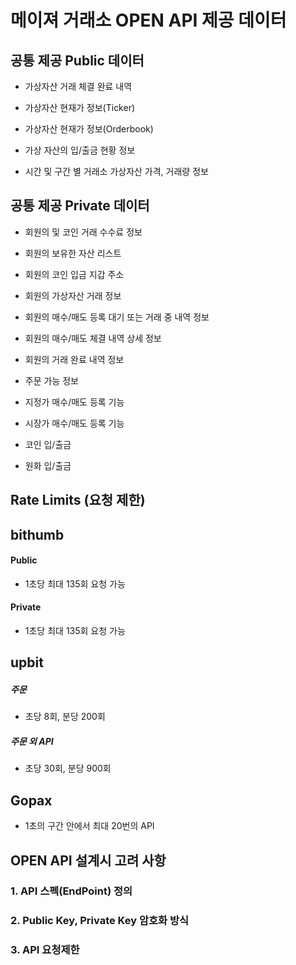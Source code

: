 # 메이져 거래소 OPEN API 제공 데이터



## 공통 제공 Public 데이터

- 가상자산 거래 체결 완료 내역

- 가상자산 현재가 정보(Ticker)

- 가상자산 현재가 정보(Orderbook)

- 가상 자산의 입/출금 현황 정보

- 시간 및 구간 별 거래소 가상자산 가격, 거래량 정보


## 공통 제공 Private 데이터

- 회원의 및 코인 거래 수수료 정보

- 회원의 보유한 자산 리스트

- 회원의 코인 입금 지갑 주소

- 회원의 가상자산 거래 정보

- 회원의 매수/매도 등록 대기 또는 거래 중 내역 정보

- 회원의 매수/매도 체결 내역 상세 정보

- 회원의 거래 완료 내역 정보

- 주문 가능 정보

- 지정가 매수/매도 등록 기능

- 시장가 매수/매도 등록 기능

- 코인 입/출금

- 원화 입/출금







## Rate Limits (요청 제한)

## bithumb

#### Public
- 1초당 최대 135회 요청 가능

#### Private
- 1초당 최대 135회 요청 가능


## upbit


##### 주문
- 초당 8회, 분당 200회

##### 주문 외 API
- 초당 30회, 분당 900회

## Gopax

- 1초의 구간 안에서 최대 20번의 API






## OPEN API 설계시 고려 사항

### 1. API 스펙(EndPoint) 정의

### 2. Public Key, Private Key 암호화 방식

### 3. API 요청제한
